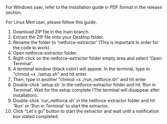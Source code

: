 For Windows user, refer to the Installation guide in PDF format in the release section.

For Linux Mint user, please follow this guide.
1. Download ZIP file in the main branch.
2. Extract the ZIP file onto your Desktop folder.
3. Rename the folder to 'netforce-extractor' (This is important in order for the code to work).
4. Open netforce-extractor folder.
5. Right-click on the netforce-extractor folder empty area and select 'Open Terminal'.
6. A terminal window (black color) will appear. In the terminal, type in "chmod +x ./setup.sh" and hit enter.
7. Then, type in another "chmod +x ./run_netforce.sh" and hit enter
8. Double-click 'setup.sh' in the netforce-extractor folder and hit 'Run in Terminal'. Wait for the setup complete (The terminal will disappear after installation).
9. Double-click 'run_netforce.sh' in the netforce-extractor folder and hit 'Run' or 'Run in Terminal' to start the extractor.
10. Click "Let's go" button to start the extractor and wait until a notification box stated completed.
